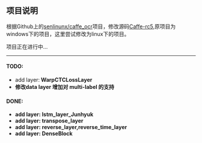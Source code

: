 ## 项目说明
根据Github上的[senlinunx/caffe_ocr](https://github.com/senlinuc/caffe_ocr)项目，修改源码[Caffe-rc5](https://github.com/BVLC/caffe/releases/tag/rc5),原项目为windows下的项目，这里尝试修改为linux下的项目。

项目正在进行中...

---

#### TODO:
* add layer:<b> WarpCTCLossLayer
* 修改data layer 增加对 <b>multi-label</b> 的支持

#### DONE:
* add layer:<b> lstm_layer_Junhyuk
* add layer:<b> transpose_layer
* add layer:<b> reverse_layer,reverse_time_layer
* add layer:<b> DenseBlock
